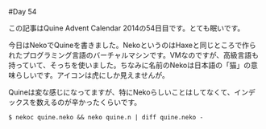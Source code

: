 #Day 54

この記事はQuine Advent Calendar 2014の54日目です。とても眠いです。

今日はNekoでQuineを書きました。NekoというのはHaxeと同じところで作られたプログラミング言語のバーチャルマシンです。VMなのですが、高級言語も持っていて、そっちを使いました。ちなみに名前のNekoは日本語の「猫」の意味らしいです。アイコンは虎にしか見えませんが。

Quineは変な感じになってますが、特にNekoらしいことはしてなくて、インデックスを数えるのが辛かったくらいです。

```console
$ nekoc quine.neko && neko quine.n | diff quine.neko -
```
